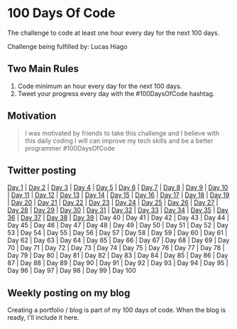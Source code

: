# 100 Days Of Code

The challenge to code at least one hour every day for the next 100 days.

Challenge being fulfilled by: Lucas Hiago

## Two Main Rules

1. Code minimum an hour every day for the next 100 days.
2. Tweet your progress every day with the #100DaysOfCode hashtag.

## Motivation

> I was motivated by friends to take this challenge and I believe with this daily coding I will can improve my tech skills and be a better programmer #100DaysOfCode

## Twitter posting

[Day 1](https://twitter.com/luchiago/status/1212555208624103425?s=20) | [Day 2](https://twitter.com/luchiago/status/1212868742906073089?s=20) | [Day 3](https://twitter.com/luchiago/status/1213269298325655552?s=20) | [Day 4](https://twitter.com/luchiago/status/1213648118857838599?s=20) | [Day 5](https://twitter.com/luchiago/status/1213946261843390465?s=20) | [Day 6](https://twitter.com/luchiago/status/1214321165336023041?s=20) | [Day 7](https://twitter.com/luchiago/status/1214727125204426752?s=20) | [Day 8](https://twitter.com/luchiago/status/1215050057344593920?s=20) | [Day 9](https://twitter.com/luchiago/status/1215461475688615938?s=20) | [Day 10](https://twitter.com/luchiago/status/1215799635207475201?s=20) | [Day 11](https://twitter.com/luchiago/status/1216206930752032768?s=20) | [Day 12](https://twitter.com/luchiago/status/1216529513263267841?s=20) | [Day 13](https://twitter.com/luchiago/status/1216918221464506369?s=20) | [Day 14](https://twitter.com/luchiago/status/1217279425265459200?s=20) | [Day 15](https://twitter.com/luchiago/status/1217641769258692608?s=20) | [Day 16](https://twitter.com/luchiago/status/1218004853168930818?s=20) | [Day 17](https://twitter.com/luchiago/status/1218353469259755522?s=20) | [Day 18](https://twitter.com/luchiago/status/1218705714958491653?s=20) | [Day 19](https://twitter.com/luchiago/status/1219104279082029056?s=20) | [Day 20](https://twitter.com/luchiago/status/1219448872994529284?s=20) | [Day 21](https://twitter.com/luchiago/status/1219813635138228226?s=20) | [Day 22](https://twitter.com/luchiago/status/1220165775018942469?s=20) | [Day 23](https://twitter.com/luchiago/status/1220518526743646214?s=20) | [Day 24](https://twitter.com/luchiago/status/1220817791927955459?s=20) | [Day 25](https://twitter.com/luchiago/status/1221097617452675075?s=20) | [Day 26](https://twitter.com/luchiago/status/1221611916600184832?s=20) | [Day 27](https://twitter.com/luchiago/status/1221992929029492736?s=20) | [Day 28](https://twitter.com/luchiago/status/1222346752155668482?s=20) | [Day 29](https://twitter.com/luchiago/status/1222713521047252992?s=20) | [Day 30](https://twitter.com/luchiago/status/1223069262740434950?s=20) | [Day 31](https://twitter.com/luchiago/status/1223427758908432387?s=20) | [Day 32](https://twitter.com/luchiago/status/1223795547406065664?s=20) | [Day 33](https://twitter.com/luchiago/status/1224131370194259968?s=20) | [Day 34](https://twitter.com/luchiago/status/1224523773535313920?s=20) | [Day 35](https://twitter.com/luchiago/status/1224882511148474375?s=20) | [Day 36](https://twitter.com/luchiago/status/1225242585519861761?s=20) | [Day 37](https://twitter.com/luchiago/status/1225608051425759232?s=20) | [Day 38](https://twitter.com/luchiago/status/1225929115603283973?s=20) | [Day 39](https://twitter.com/luchiago/status/1226607256252403715?s=20) | Day 40 | Day 41 | Day 42 | Day 43 | Day 44 | Day 45 | Day 46 | Day 47 | Day 48 | Day 49 | Day 50 | Day 51 | Day 52 | Day 53 | Day 54 | Day 55 | Day 56 | Day 57 | Day 58 | Day 59 | Day 60 | Day 61 | Day 62 | Day 63 | Day 64 | Day 65 | Day 66 | Day 67 | Day 68 | Day 69 | Day 70 | Day 71 | Day 72 | Day 73 | Day 74 | Day 75 | Day 76 | Day 77 | Day 78 | Day 79 | Day 80 | Day 81 | Day 82 | Day 83 | Day 84 | Day 85 | Day 86 | Day 87 | Day 88 | Day 89 | Day 90 | Day 91 | Day 92 | Day 93 | Day 94 | Day 95 | Day 96 | Day 97 | Day 98 | Day 99 | Day 100

## Weekly posting on my blog

Creating a portfolio / blog is part of my 100 days of code. When the blog is ready, I'll include it here.
